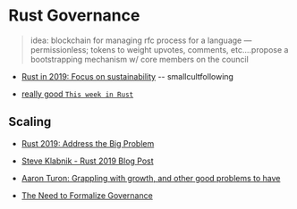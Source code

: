# Rust Governance

> idea: blockchain for managing rfc process for a language — permissionless; tokens to weight upvotes, comments, etc....propose a bootstrapping mechanism w/ core members on the council

* [Rust in 2019: Focus on sustainability](http://smallcultfollowing.com/babysteps/blog/2019/01/07/rust-in-2019-focus-on-sustainability/) -- smallcultfollowing

* [really good `This week in Rust`](https://this-week-in-rust.org/blog/2018/12/11/this-week-in-rust-264/)

## Scaling

* [Rust 2019: Address the Big Problem](https://internals.rust-lang.org/t/rust-2019-address-the-big-problem/9109)

* [Steve Klabnik - Rust 2019 Blog Post](https://words.steveklabnik.com/thoughts-on-rust-in-2019)

* [Aaron Turon: Grappling with growth, and other good problems to have](https://www.youtube.com/watch?v=0sIgVnRAcn0&feature=youtu.be&app=desktop)

* [The Need to Formalize Governance](http://mgattozzi.com/rust-in-2019-the-next-year-and-edition/)